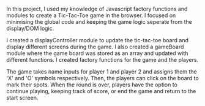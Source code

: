 In this project, I used my knowledge of Javascript factory functions and modules to create a Tic-Tac-Toe game in the browser. I focused on minimising the global code and keeping the game logic seperate from the display/DOM logic.

I created a displayController module to update the tic-tac-toe board and display different screens during the game. I also created a gameBoard module where the game board was stored as an array and updated with different functions. I created factory functions for the game and the players.

The game takes name inputs for player 1 and player 2 and assigns them the 'X' and 'O' symbols respectively. Then, the players can click on the board to mark their spots. When the round is over, players have the option to continue playing, keeping track of score, or end the game and return to the start screen.